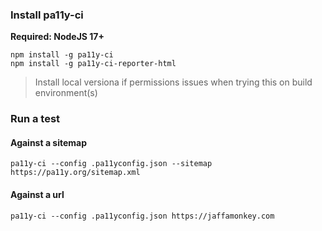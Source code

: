 ### Install pa11y-ci

**Required: NodeJS 17+**

```
npm install -g pa11y-ci
npm install -g pa11y-ci-reporter-html
```

> Install local versiona if permissions issues when trying this on build environment(s)

### Run a test

#### Against a sitemap

`pa11y-ci --config .pa11yconfig.json --sitemap https://pa11y.org/sitemap.xml`

#### Against a url

`pa11y-ci --config .pa11yconfig.json https://jaffamonkey.com`